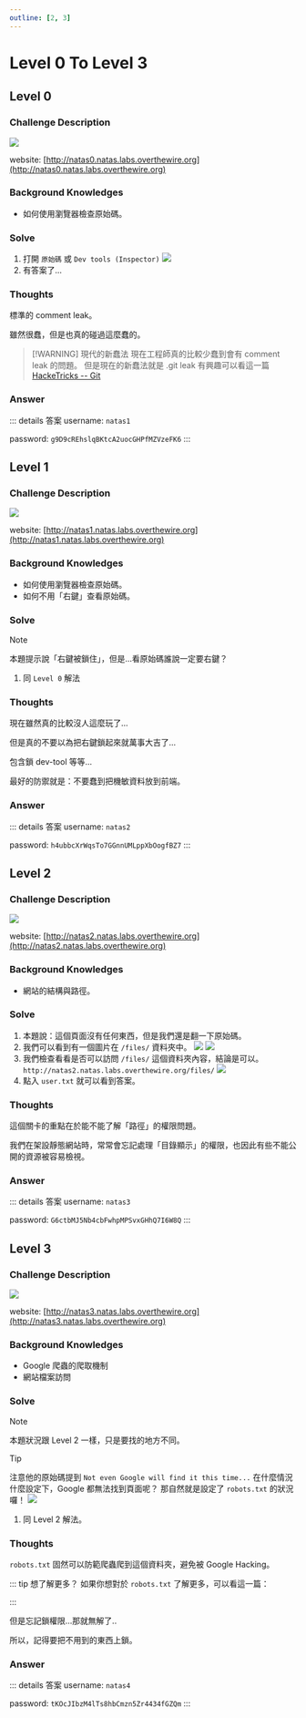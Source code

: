 ```yaml
---
outline: [2, 3]
---
```


# Level 0 To Level 3

## Level 0

### Challenge Description

![](/articles/01_Wargames/00_OverTheWire/00_Natas/00_Level_0_To_Level_3/20240207131446.png)

website: [http://natas0.natas.labs.overthewire.org](http://natas0.natas.labs.overthewire.org)

### Background Knowledges

-   如何使用瀏覽器檢查原始碼。

### Solve

1. 打開 `原始碼` 或 `Dev tools (Inspector)`
   ![](/articles/01_Wargames/00_OverTheWire/00_Natas/00_Level_0_To_Level_3/20240207132311.png)
2. 有答案了...

### Thoughts

標準的 comment leak。

雖然很蠢，但是也真的碰過這麼蠢的。

> [!WARNING] 現代的新蠢法
> 現在工程師真的比較少蠢到會有 comment leak 的問題。
> 但是現在的新蠢法就是 .git leak
> 有興趣可以看這一篇 [HackeTricks -- Git](https://book.hacktricks.xyz/network-services-pentesting/pentesting-web/git)

### Answer

::: details 答案
username: `natas1`

password: `g9D9cREhslqBKtcA2uocGHPfMZVzeFK6`
:::

## Level 1

### Challenge Description

![](/articles/01_Wargames/00_OverTheWire/00_Natas/00_Level_0_To_Level_3/20240207132548.png)

website: [http://natas1.natas.labs.overthewire.org](http://natas1.natas.labs.overthewire.org)

### Background Knowledges

-   如何使用瀏覽器檢查原始碼。
-   如何不用「右鍵」查看原始碼。

### Solve

> [!NOTE]
> 本題提示說「右鍵被鎖住」，但是...看原始碼誰說一定要右鍵？

1. 同 `Level 0` 解法

### Thoughts

現在雖然真的比較沒人這麼玩了...

但是真的不要以為把右鍵鎖起來就萬事大吉了...

包含鎖 dev-tool 等等...

最好的防禦就是：不要蠢到把機敏資料放到前端。

### Answer

::: details 答案
username: `natas2`

password: `h4ubbcXrWqsTo7GGnnUMLppXbOogfBZ7`
:::

## Level 2

### Challenge Description

![](/articles/01_Wargames/00_OverTheWire/00_Natas/00_Level_0_To_Level_3/20240207132828.png)

website: [http://natas2.natas.labs.overthewire.org](http://natas2.natas.labs.overthewire.org)

### Background Knowledges

-   網站的結構與路徑。

### Solve

1. 本題說：這個頁面沒有任何東西，但是我們還是翻一下原始碼。
2. 我們可以看到有一個圖片在 `/files/` 資料夾中。
   ![](/articles/01_Wargames/00_OverTheWire/00_Natas/00_Level_0_To_Level_3/20240207133046.png)
   ![](/articles/01_Wargames/00_OverTheWire/00_Natas/00_Level_0_To_Level_3/20240207133102.png)
3. 我們檢查看看是否可以訪問 `/files/` 這個資料夾內容，結論是可以。
   `http://natas2.natas.labs.overthewire.org/files/` ![](/articles/01_Wargames/00_OverTheWire/00_Natas/00_Level_0_To_Level_3/20240207133149.png)
4. 點入 `user.txt` 就可以看到答案。

### Thoughts

這個關卡的重點在於能不能了解「路徑」的權限問題。

我們在架設靜態網站時，常常會忘記處理「目錄顯示」的權限，也因此有些不能公開的資源被容易檢視。

### Answer

::: details 答案
username: `natas3`

password: `G6ctbMJ5Nb4cbFwhpMPSvxGHhQ7I6W8Q`
:::

## Level 3

### Challenge Description

![](/articles/01_Wargames/00_OverTheWire/00_Natas/00_Level_0_To_Level_3/20240207133627.png)

website: [http://natas3.natas.labs.overthewire.org](http://natas3.natas.labs.overthewire.org)

### Background Knowledges

-   Google 爬蟲的爬取機制
-   網站檔案訪問

### Solve

> [!NOTE]
> 本題狀況跟 Level 2 一樣，只是要找的地方不同。

> [!TIP]
> 注意他的原始碼提到 `Not even Google will find it this time...`
> 在什麼情況什麼設定下，Google 都無法找到頁面呢？
> 那自然就是設定了 `robots.txt` 的狀況囉！
> ![](/articles/01_Wargames/00_OverTheWire/00_Natas/00_Level_0_To_Level_3/20240207133937.png)

1. 同 Level 2 解法。

### Thoughts

`robots.txt` 固然可以防範爬蟲爬到這個資料夾，避免被 Google Hacking。

::: tip 想了解更多？
如果你想對於 `robots.txt` 了解更多，可以看這一篇：

<preview-card url="https://www.techbang.com/posts/113231-robotstxt-internet-ai-balance" title="一份君子協議的robots.txt維持了網際網路30年來的秩序，但AI的出現破壞了這種信任和平衡" />
:::

但是忘記鎖權限...那就無解了..

所以，記得要把不用到的東西上鎖。

### Answer

::: details 答案
username: `natas4`

password: `tKOcJIbzM4lTs8hbCmzn5Zr4434fGZQm`
:::
